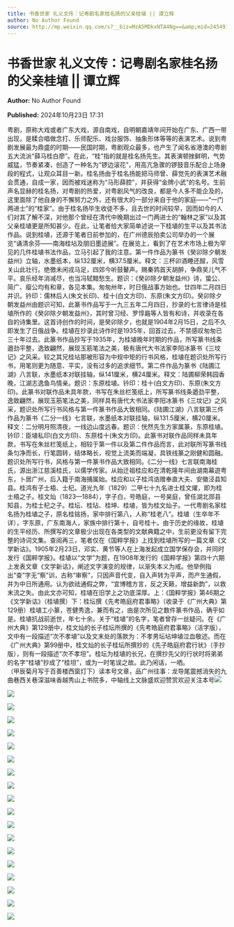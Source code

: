 ```yaml
---
title: 书香世家 礼义文传：记粤剧名家桂名扬的父亲桂埴 || 谭立辉
author: No Author Found
source: http://mp.weixin.qq.com/s?__biz=MzA5MDkxNTA4Ng==&amp;mid=2454916085&amp;idx=1&amp;sn=eb086fa0a94d829ae6045594f57eebd8&amp;chksm=87a3c394b0d44a823a32fed8379226d1c0e8c52244133c724c43b4a6e74169725658d55a69a5&poc_token=HJ_Do2ejHyO-wNZGG8Q1S8FdPgy1YBBEob-nUEme
---
```


# 书香世家 礼义文传：记粤剧名家桂名扬的父亲桂埴 || 谭立辉

**Author:** No Author Found

**Published:** 2024年10月23日 17:31

粤剧，原称大戏或者广东大戏，源自南戏，自明朝嘉靖年间开始在广东、广西一带出现，是糅合唱做念打、乐师配乐、戏台服饰、抽象形体等等的表演艺术。说到粤剧发展最为鼎盛的时期——民国时期，粤剧观众最多，也产生了闻名省港澳的粤剧五大流派“薛马桂白廖”。在此，“桂”指的就是桂名扬先生。其表演顿挫鲜明，气势威猛，节奏紧凑，创造了一种名为“锣边滚花”，用高亢急骤的锣鼓音乐配合上场身段的程式，让观众耳目一新。桂名扬由于桂名扬能把马师曾、薛觉先的表演艺术融会贯通，自成一家，因而被戏迷称为“马形薛腔”，并获得“金牌小武”的名号。生前声名显赫的桂名扬，对粤剧的热爱，对粤剧风气的改良，都是今人多不能企及的，这里面除了他自身的不懈努力之外，还有很大的一部分来自于他的家庭——“一门两进士”的“桂家”。由于桂名扬毕生收徒不多，且去世的时间较早，因而如今的人们对其了解不深，对他那个曾经在清代中晚期出过一门两进士的“翰林之家”以及其父亲桂埴更是所知甚少。在此，让笔者给大家简单述说一下桂埴的生平以及其书法作品。说到桂埴，还源于笔者日前参加的，在广州德辰拍卖公司举办的一个展览“诵清余芬——南海桂坫及朋旧墨迹展”。在展览上，看到了在艺术市场上极为罕见的几件桂埴书法作品，立马引起了我的注意。第一件作品为篆书《癸卯除夕朝发益州》立轴，水墨纸本，纵132厘米，横37.5厘米。释文：三杯卯酒睡还酲，风雪关山此壮行。绝徼未闲戎马足，四郊今听鼓鼙声。赐秦鹑首天胡醉，争鼎吴儿气不平。哀乐经年消减尽，也当冯轼黯愁生。题识：《癸卯除夕朝发益州》诗，蛰公、简广、瘿公均有和章，各见本集。匆匆卅年，时日俄战事方始也。廿四年二月四日并识。钤印：儒林后人(朱文长印)、桂十(白文方印)、东原(朱文方印)。癸卯除夕朝发益州由题识可知，此篆书作品写于一九三五年二月四日，抄录的七言律诗是桂埴所作的《癸卯除夕朝发益州》，其时曾习经、罗惇曧等人皆有和诗，并收录在各自的诗集里。这首诗创作的时间，是癸卯除夕，也就是1904年2月15日，之后不久即发生了日俄战争。桂埴在抄录此诗作时是1935年，回首过去，不禁感叹匆匆已三十年过去。此篆书作品抄写于1935年，为桂埴晚年时期的作品，所写篆书线条遒劲平整，逸致翩然，展现玉筋笔法之美，极有唐代大书法家李阳冰篆书《三坟记》之风采。较之其兄桂坫那被形容为中规中矩的行书风格，桂埴在题识处所写行书，用笔则更为随意、平实，没有过多的追求细节。第二件作品为篆书《陆圃江湖》八言联，水墨纸本对联挂轴，纵141厘米，横24厘米。释文：陆圃柳荣韩园香晚，江湖志逸鱼鸟情亲。题识：东原桂埴。钤印：桂十(白文方印)、东原(朱文方印)。此篆书对联作品未具年款，书写在朱丝栏笺纸上，所写篆书线条遒劲平整，逸致翩然，展现玉筋笔法之美，同样具有唐代大书法家李阳冰篆书《三坟记》之风采，题识处所写行书风格与第一件篆书作品大致相同。《陆圃江湖》八言联第三件作品为篆书《二分一线》七言联，水墨纸本对联挂轴，纵131.5厘米，横20厘米。释文：二分明月照清夜，一线边山度远春。题识：恍然先生方家属篆，东原桂埴。钤印：臣埴私印(白文方印)、东原桂十(朱文方印)。此篆书对联作品同样未具年款，书写在朱丝栏笺纸上，相较于第一件以及第二件作品而言，此对联所写篆书线条匀净而长，行笔圆转，结体略长，视觉上流美而端凝，具铁线篆之刚健和圆融。题识处所写行书，风格与第一件篆书作品大致相同。《二分一线》七言联南海桂氏，源出浙江慈溪桂氏，以儒学传家。从始迁祖桂应和在清乾隆年间由湖南幕遊粤东，卜居广州，后入籍于南海捕属始。桂应和以子桂鸿诰赠奉直大夫、安徽泾县知县。桂鸿有子士梧、士杞。道光九年（1829）二甲七十九名进士桂文燿，即为桂士梧之子。桂文灿（1823—1884），字子白，号皓庭，一号昊庭，曾任湖北郧县知县，为桂士杞之子。桂坛、桂玷、桂坤、桂埴，皆为桂文灿子。一代粤剧名家桂名扬为桂埴之子，原名桂铭扬，家中排行第八，人称“桂老八”。桂埴（生卒年不详），字东原，广东南海人，家族中排行第十，自号桂十。由于历史的缘故，桂埴的生平经历、所撰写的文章极少出现在各类型的文献典籍之中，生前更没有留下完整的诗词文集。查阅再三，笔者仅在《国粹学报》上找到桂埴所写的一篇文章《文学新诂》。1905年2月23日，邓实、黄节等人在上海发起成立国学保存会，并同时发行《国粹学报》。桂埴以“文学”为题，在1908年发行的《国粹学报》第四十六期上发表文章《文学新诂》，阐述文字演变的规律，以渐失本义为戒。他举例指出“查”字无“察”训，古称“审察”，只因声音代变，自入声转为平声，而产生通假，并为中日所通用。认为欲祛通假之弊，“宜博稽方言，反之天籁，增益新韵”，以救末流之失。由此文亦可知，桂埴在旧学上之功底深厚。上：《国粹学报》第46期之《文学新诂》（桂埴撰）下：桂坛撰《先考皓庭府君事略》（收录于《广州大典》第129册）桂埴工小篆，苍健秀逸，兼而有之，由是次所见之数件篆书作品，确乎如是。桂埴抗战前逝世，年七十余。关于“桂埴”的名字，笔者曾存一丝疑问。在《广州大典》第129册中，桂文灿的长子桂坛所撰的《先考皓庭府君事略》（活字版），文中有一段描述“次不孝埴”以及文末处的落款为：不孝男坛坫坤埴泣血敬述。而在《广州大典》第99册中，桂文灿的长子桂坛所撰抄的《先子皓庭府君行状》（手抄版），则有一段描述“次不孝坦”。桂坛为桂埴的长兄，在撰抄先父的行状时将弟弟的名字“桂埴”抄成了“桂坦”，或为一时笔误之故。此乃闲话，一哂。                  （甲辰菊月写于百善楼西窗灯下）读本号文章，品广州往事：龙导尾震撼消失的九曲巷西关巷深滋味香越秀山上书院多，中轴线上文脉盛欢迎赞赏欢迎关注本号![](https://mmbiz.qpic.cn/mmbiz_jpg/PJWG74pLsMayvR1AyLpp1OwsWXJhmAMu6hEnyJ4hyVxh2jeFxNGwngJfdXCj1cuXFPwvvJjPH1NhDydQF15CRA/640?wx_fmt=jpeg)

![](https://mmbiz.qpic.cn/mmbiz_jpg/PJWG74pLsMYyJrPVlzvXCfYeuPxDgl94TgEHj5nNtVwrQRdUD4C4jsJ47iaR1a8Owpo0ljaticsyHoibHFc6YgaTg/640?from=appmsg)

![](https://mmbiz.qpic.cn/mmbiz_gif/bL2iaicTYdZn7ojbNlSXwega5gccSFG7qzGSsLGpiaAzaiaA8ISruibbq6FMganiblRaqEeULe6SrJBIOJdCzzZBCpjg/640?wx_fmt=gif&from=appmsg)

![](https://mmbiz.qpic.cn/mmbiz_png/bL2iaicTYdZn7ojbNlSXwega5gccSFG7qzkcFyUul3fwCWhKFKmgfxUOMsC8ecqp1ibB2DakdpWsb8RibVOKQNopJQ/640?wx_fmt=png&from=appmsg)

![](https://mmbiz.qpic.cn/mmbiz_jpg/PJWG74pLsMYyJrPVlzvXCfYeuPxDgl94Ta9teom7GfZVYhsYqQPnyyF62L7j4C0ibFWyVXTyduWSgSXf2ibkleNQ/640?from=appmsg)

![](https://mmbiz.qpic.cn/mmbiz_gif/bL2iaicTYdZn7ojbNlSXwega5gccSFG7qzGSsLGpiaAzaiaA8ISruibbq6FMganiblRaqEeULe6SrJBIOJdCzzZBCpjg/640?wx_fmt=gif&from=appmsg)

![](https://mmbiz.qpic.cn/mmbiz_png/bL2iaicTYdZn7ojbNlSXwega5gccSFG7qzkcFyUul3fwCWhKFKmgfxUOMsC8ecqp1ibB2DakdpWsb8RibVOKQNopJQ/640?wx_fmt=png&from=appmsg)

![](https://mmbiz.qpic.cn/mmbiz_jpg/PJWG74pLsMYyJrPVlzvXCfYeuPxDgl94hIZExXWlWibkIY8tLB6TibadsMricty8yH30q4OqlgeWMgmjrrQCEdfzw/640?from=appmsg)

![](https://mmbiz.qpic.cn/mmbiz_gif/bL2iaicTYdZn7ojbNlSXwega5gccSFG7qzGSsLGpiaAzaiaA8ISruibbq6FMganiblRaqEeULe6SrJBIOJdCzzZBCpjg/640?wx_fmt=gif&from=appmsg)

![](https://mmbiz.qpic.cn/mmbiz_png/bL2iaicTYdZn7ojbNlSXwega5gccSFG7qzkcFyUul3fwCWhKFKmgfxUOMsC8ecqp1ibB2DakdpWsb8RibVOKQNopJQ/640?wx_fmt=png&from=appmsg)

![](https://mmbiz.qpic.cn/mmbiz_jpg/PJWG74pLsMYyJrPVlzvXCfYeuPxDgl94ibClyGQKQbrSmd57yokria3PiaBucuoIayeZA0TZPoxCv5sSn3tlQhVgg/640?from=appmsg)

![](https://mmbiz.qpic.cn/mmbiz_gif/bL2iaicTYdZn7ojbNlSXwega5gccSFG7qzGSsLGpiaAzaiaA8ISruibbq6FMganiblRaqEeULe6SrJBIOJdCzzZBCpjg/640?wx_fmt=gif&from=appmsg)

![](https://mmbiz.qpic.cn/mmbiz_png/bL2iaicTYdZn7ojbNlSXwega5gccSFG7qzkcFyUul3fwCWhKFKmgfxUOMsC8ecqp1ibB2DakdpWsb8RibVOKQNopJQ/640?wx_fmt=png&from=appmsg)

![](https://mmbiz.qpic.cn/mmbiz_jpg/PJWG74pLsMYyJrPVlzvXCfYeuPxDgl94bgD5LicUqNjDdWx8XCAUYg4CcrvTmB4ToXknjSCEogYZia4kaDauPbTQ/640?from=appmsg)

![](https://mmbiz.qpic.cn/mmbiz_jpg/PJWG74pLsMYyJrPVlzvXCfYeuPxDgl94whXctlVAMCGjibFhuwXkopGiaMIDa8jSMg0959cmWiboor9DMzkfhTRPQ/640?from=appmsg)

![](https://mmbiz.qpic.cn/mmbiz_gif/PJWG74pLsMayvR1AyLpp1OwsWXJhmAMusfs1pQabdPdhBk4997RJ6orCd8NJIkE6QtgAQLO9aEydzZrVqqk7ew/640?wx_fmt=gif&tp=webp&wxfrom=5&wx_lazy=1)

![](https://mmbiz.qpic.cn/mmbiz_gif/PJWG74pLsMY4kze1RswORlwIruFfBicEYeomLV8Tjs3AO8zO5OIk2usXQ2wZOicfrAxou4MXF2OLDPUcfQiafn3SA/640?wx_fmt=gif&tp=webp&wxfrom=5&wx_lazy=1)

![](https://mmbiz.qpic.cn/mmbiz_png/PJWG74pLsMZzcCibzGRozVicbv6KUO3bDflt3UMsjAN5Umg3vXlzRF7UL0DXPumAh8OUYEVujD3a3oBEbTtUzAnQ/640?wx_fmt=png&from=appmsg)

![](https://mmbiz.qpic.cn/mmbiz_png/PJWG74pLsMbxzxSWsbSxWa401icEeDUWiawxAxbdgTq3LmtribGicfmgEgabFONInhdrQRwY9Y4pmxRGlAoaQAaMDA/640?wx_fmt=other&tp=webp&wxfrom=5&wx_lazy=1&wx_co=1)




